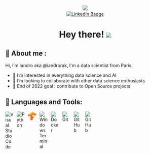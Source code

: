 <div id="header" align="center">
    <img src="https://media.giphy.com/media/3kPDmoWdBpQPNhCnUG/giphy.gif" width="100"/>
    <div id="badges">
        <a href="https://www.linkedin.com/in/iandro-rak/">
        <img src="https://img.shields.io/badge/LinkedIn-blue?style=for-the-badge&logo=linkedin&logoColor=white" alt="LinkedIn Badge"/>
        </a>
    </div>
    <h1>
        Hey there!
        <img src="https://media.giphy.com/media/hvRJCLFzcasrR4ia7z/giphy.gif" width="30px"/>
    </h1>
</div>

## 🙋 About me :

Hi, I’m Iandro aka @iandrorak, I'm a data scientist from Paris

- 👀 I’m interested in everything data science and AI
- 💞️ I’m looking to collaborate with other data science enthusiasts
- 🎯 End of 2022 goal : contribute to Open Source projects 

## 🔧 Languages and Tools:

[<img align="left" alt="Visual Studio Code" width="26px" src="https://cdn.jsdelivr.net/gh/devicons/devicon/icons/vscode/vscode-original.svg" style="padding-right:10px;" />](https://code.visualstudio.com/)
[<img align="left" alt="Python" width="26px" src="https://www.clipartmax.com/png/small/279-2791029_python-icon-python-logo.png" style="padding-right:10px;" />](https://www.python.org/)
[<img align="left" alt="TensorFlow" width="26px" src="./src/tensorflow.png" style="padding-right:10px;" />](https://www.tensorflow.org/)
<img align="left" alt="Windows Terminal" width="26px" src="https://upload.wikimedia.org/wikipedia/commons/thumb/5/51/Windows_Terminal_logo.svg/48px-Windows_Terminal_logo.svg.png?20210811075510" style="padding-right:10px;" />
<img align="left" alt="Docker" width="26px" src="https://www.clipartmax.com/png/small/147-1470030_docker-for-arm-docker-image-icon-png.png" style="padding-right:10px;" />
<img align="left" alt="Git" width="26px" src="https://cdn.jsdelivr.net/gh/devicons/devicon/icons/git/git-original.svg" style="padding-right:10px;" />
<img align="left" alt="GitHub" width="26px" src="https://user-images.githubusercontent.com/3369400/139447912-e0f43f33-6d9f-45f8-be46-2df5bbc91289.png" style="padding-right:10px;" />
<img align="left" alt="GitHub" width="26px" src="https://user-images.githubusercontent.com/3369400/139448065-39a229ba-4b06-434b-bc67-616e2ed80c8f.png" style="padding-right:10px;" />

<!---
iandrorak/iandrorak is a ✨ special ✨ repository because its `README.md` (this file) appears on your GitHub profile.
You can click the Preview link to take a look at your changes.
--->

